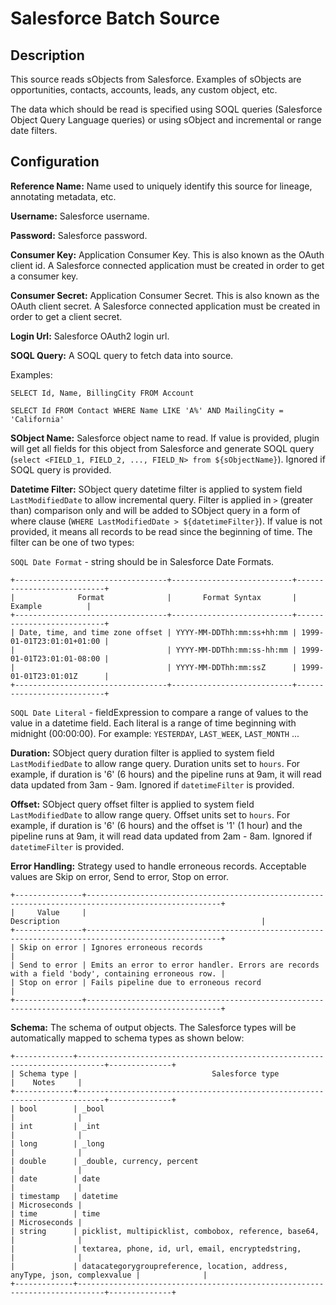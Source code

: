 # Salesforce Batch Source


Description
-----------
This source reads sObjects from Salesforce.
Examples of sObjects are opportunities, contacts, accounts, leads, any custom object, etc.

The data which should be read is specified using SOQL queries (Salesforce Object Query Language queries)
or using sObject and incremental or range date filters.

Configuration
-------------

**Reference Name:** Name used to uniquely identify this source for lineage, annotating metadata, etc.

**Username:** Salesforce username.

**Password:** Salesforce password.

**Consumer Key:** Application Consumer Key. This is also known as the OAuth client id.
A Salesforce connected application must be created in order to get a consumer key.

**Consumer Secret:** Application Consumer Secret. This is also known as the OAuth client secret.
A Salesforce connected application must be created in order to get a client secret.

**Login Url:** Salesforce OAuth2 login url.

**SOQL Query:** A SOQL query to fetch data into source.

Examples:

``SELECT Id, Name, BillingCity FROM Account``

``SELECT Id FROM Contact WHERE Name LIKE 'A%' AND MailingCity = 'California'``

**SObject Name:** Salesforce object name to read. If value is provided, plugin will get all fields for this object from 
Salesforce and generate SOQL query (`select <FIELD_1, FIELD_2, ..., FIELD_N> from ${sObjectName}`). 
Ignored if SOQL query is provided. 

**Datetime Filter:** SObject query datetime filter is applied to system field `LastModifiedDate` to allow incremental 
query. Filter is applied in `>` (greater than) comparison only and will be added to SObject query in a form of 
where clause (`WHERE LastModifiedDate > ${datetimeFilter}`). 
If value is not provided, it means all records to be read since the beginning of time. 
The filter can be one of two types: 

`SOQL Date Format` - string should be in Salesforce Date Formats. 

    +----------------------------------+---------------------------+---------------------------+
    |              Format              |       Format Syntax       |          Example          |
    +----------------------------------+---------------------------+---------------------------+
    | Date, time, and time zone offset | YYYY-MM-DDThh:mm:ss+hh:mm | 1999-01-01T23:01:01+01:00 |
    |                                  | YYYY-MM-DDThh:mm:ss-hh:mm | 1999-01-01T23:01:01-08:00 |
    |                                  | YYYY-MM-DDThh:mm:ssZ      | 1999-01-01T23:01:01Z      |
    +----------------------------------+---------------------------+---------------------------+

`SOQL Date Literal` - fieldExpression to compare a range of values to the value in a datetime 
field. Each literal is a range of time beginning with midnight (00:00:00). For example: `YESTERDAY`, `LAST_WEEK`, 
`LAST_MONTH` ...

**Duration:** SObject query duration filter is applied to system field `LastModifiedDate` to allow range query. 
Duration units set to `hours`. For example, if duration is '6' (6 hours) and the pipeline runs at 9am, it will read data 
updated from 3am - 9am. Ignored if `datetimeFilter` is provided.

**Offset:** SObject query offset filter is applied to system field `LastModifiedDate` to allow range query. 
Offset units set to `hours`. For example, if duration is '6' (6 hours) and the offset is '1' (1 hour) and the pipeline 
runs at 9am, it will read data updated from 2am - 8am. Ignored if `datetimeFilter` is provided.

**Error Handling:** Strategy used to handle erroneous records. Acceptable values are Skip on error,
Send to error, Stop on error.


    +---------------+----------------------------------------------------------------------------------------------------+
    |     Value     |                                            Description                                             |
    +---------------+----------------------------------------------------------------------------------------------------+
    | Skip on error | Ignores erroneous records                                                                          |
    | Send to error | Emits an error to error handler. Errors are records with a field 'body', containing erroneous row. |
    | Stop on error | Fails pipeline due to erroneous record                                                             |
    +---------------+----------------------------------------------------------------------------------------------------+

**Schema:** The schema of output objects.
The Salesforce types will be automatically mapped to schema types as shown below:

    +-------------+----------------------------------------------------------------------------+--------------+
    | Schema type |                              Salesforce type                               |    Notes     |
    +-------------+----------------------------------------------------------------------------+--------------+
    | bool        | _bool                                                                      |              |
    | int         | _int                                                                       |              |
    | long        | _long                                                                      |              |
    | double      | _double, currency, percent                                                 |              |
    | date        | date                                                                       |              |
    | timestamp   | datetime                                                                   | Microseconds |
    | time        | time                                                                       | Microseconds |
    | string      | picklist, multipicklist, combobox, reference, base64,                      |              |
    |             | textarea, phone, id, url, email, encryptedstring,                          |              |
    |             | datacategorygroupreference, location, address, anyType, json, complexvalue |              |
    +-------------+----------------------------------------------------------------------------+--------------+
    
